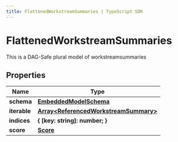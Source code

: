 ```yaml
---
title: FlattenedWorkstreamSummaries | TypeScript SDK
---
```



# FlattenedWorkstreamSummaries

This is a DAG-Safe plural model of workstreamsummaries

## Properties

Name | Type
------------ | -------------
**schema** | [**EmbeddedModelSchema**](EmbeddedModelSchema)
**iterable** | [**Array&lt;ReferencedWorkstreamSummary&gt;**](ReferencedWorkstreamSummary)
**indices** | **\{ [key: string]: number; \}**
**score** | [**Score**](Score)


